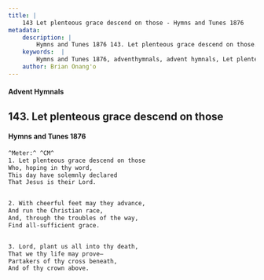 ```yaml
---
title: |
    143 Let plenteous grace descend on those - Hymns and Tunes 1876
metadata:
    description: |
        Hymns and Tunes 1876 143. Let plenteous grace descend on those. Who, hoping in thy word, This day have solemnly declared That Jesus is their Lord. 
    keywords:  |
        Hymns and Tunes 1876, adventhymnals, advent hymnals, Let plenteous grace descend on those, Who, hoping in thy word,, 
    author: Brian Onang'o
---
```


#### Advent Hymnals
## 143. Let plenteous grace descend on those
####  Hymns and Tunes 1876

```txt
^Meter:^ ^CM^
1. Let plenteous grace descend on those
Who, hoping in thy word,
This day have solemnly declared
That Jesus is their Lord.


2. With cheerful feet may they advance,
And run the Christian race,
And, through the troubles of the way,
Find all-sufficient grace.


3. Lord, plant us all into thy death,
That we thy life may prove—
Partakers of thy cross beneath,
And of thy crown above.
```
